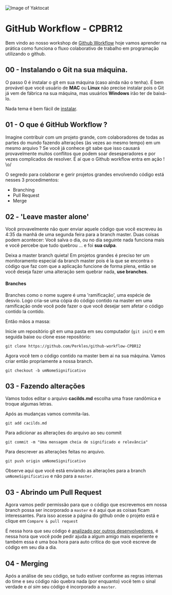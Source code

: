 ![Image of Yaktocat](https://res.cloudinary.com/hy4kyit2a/f_auto,fl_lossy,q_70/learn/modules/git-and-git-hub-basics/work-with-the-git-hub-workflow/images/17cdcf6d5135213b505e04eb6c7be614_4-collaborate.png)

# GitHub Workflow - CPBR12

Bem vindo ao nosso workshop de [Github Workflow](https://guides.github.com/introduction/flow/) hoje vamos aprender na prática como funciona o fluxo colaborativo de trabalho em programação utilizando o github. 

## 00 - Instalando o Git na sua máquina. 

O passo 0 é instalar o git em sua máquina (caso ainda não o tenha). É bem provável que você usuário de **MAC** ou **Linux** não precise instalar pois o Git já vem de fábrica na sua máquina, mas usuários **Windows** irão ter de baixá-lo. 

Nada tema é bem fácil de [instalar](https://git-scm.com/). 

## 01 - O que é GitHub Workflow ?

Imagine contribuir com um projeto grande, com colaboradores de todas as partes do mundo fazendo alterações (às vezes ao mesmo tempo) em um mesmo arquivo ? Se você já conhece git sabe que isso causará provavelmente muitos conflitos que podem soar desesperadores e por vezes complicados de resolver. É aí que o Github workflow entra em ação ! \o/ 

O segredo para colaborar e gerir projetos grandes envolvendo código está nesses 3 procedimentos:

 - Branching
 - Pull Request
 - Merge
 

## 02 - 'Leave master alone'

Você provavelmente não quer enviar aquele código que você escreveu às 4:35 da manhã de uma segunda feira para a branch master. Duas coisas podem acontecer:
Você salva o dia, ou no dia seguinte nada funciona mais e você percebe que tudo quebrou ...  e foi **sua culpa**.

Deixa a master branch quieta! Em projetos grandes é preciso ter um monitoramento especial da branch master pois é la que se encontra o código que faz com que a aplicação funcione de forma plena, então se você deseja fazer uma alteração sem quebrar nada, **use branches**. 

#### Branches

Branches como o nome sugere é uma 'ramificação', uma espécie de desvio. Logo cria-se uma cópia do código contido na master em uma ramificação onde você pode fazer o que você desejar sem afetar o código contido la contido. 

Então mãos a massa:

Inicie um repositório git em uma pasta em seu computador (`git init`) e em seguida baixe ou clone esse repositório:

```
git clone https://github.com/Perkles/github-workflow-CPBR12
```

Agora você tem o código contido na master bem ai na sua máquina. Vamos criar então propriamente a nossa branch.

```
git checkout -b umNomeSignificativo
```

## 03 - Fazendo alterações

Vamos todos editar o arquivo **cacilds.md** escolha uma frase randômica e troque algumas letras. 

Após as mudanças vamos commita-las.

```
git add cacilds.md
```

Para adicionar as alterações do arquivo ao seu commit

```
git commit -m "Uma mensagem cheia de significado e relevância"
```

Para descrever as alterações feitas no arquivo.

```
git push origin umNomeSignificativo
```

Observe aqui que você está enviando as alterações para a branch `umNomeSignificativo` e não para a `master`.

## 03 - Abrindo um Pull Request

Agora vamos pedir permissão para que o código que escrevemos em nossa branch possa ser incorporado a `master` e é aqui que as coisas ficam interessantes. Para isso acesse a página do github onde o projeto está e clique em `Compare & pull request`

É nessa hora que seu código é [analizado por outros desenvolvedores](https://medium.com/equals-lab/a-importancia-do-code-review-para-a-equipe-de-desenvolvimento-de-software-a47b70cb1560), é nessa hora que você pode pedir ajuda a algum amigo mais experiente e também essa é uma boa hora para auto critica do que você escreve de código em seu dia a dia. 

## 04 - Merging

Após a análise de seu código, se tudo estiver conforme as regras internas do time e seu código não quebra nada (por enquanto) você tem o sinal verdade e *ai sim* seu código é incorporado a `master`.


